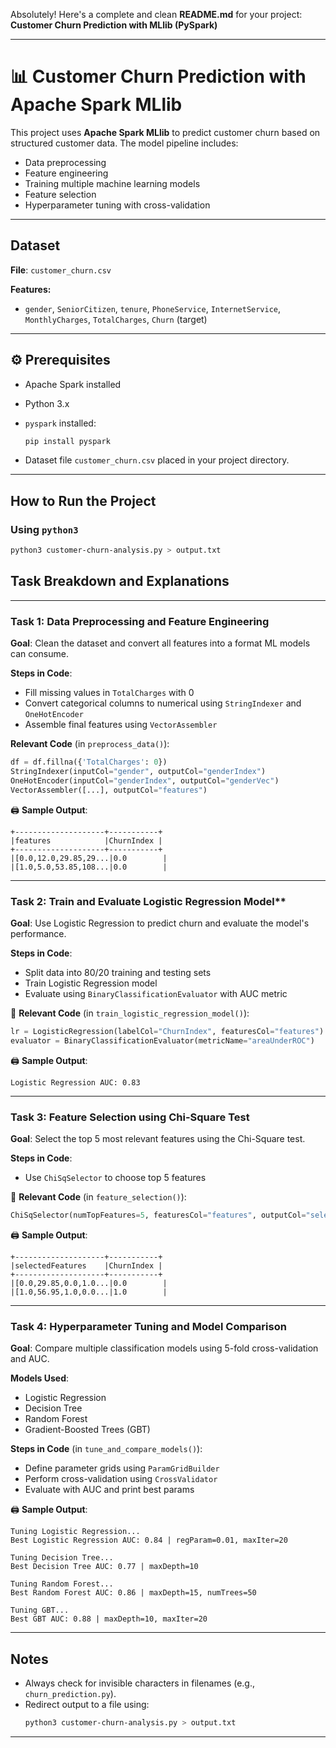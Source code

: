 Absolutely! Here's a complete and clean **README.md** for your project:  
**Customer Churn Prediction with MLlib (PySpark)**

---

# 📊 Customer Churn Prediction with Apache Spark MLlib

This project uses **Apache Spark MLlib** to predict customer churn based on structured customer data. The model pipeline includes:

- Data preprocessing
- Feature engineering
- Training multiple machine learning models
- Feature selection
- Hyperparameter tuning with cross-validation

---

## Dataset

**File**: `customer_churn.csv`

**Features:**
- `gender`, `SeniorCitizen`, `tenure`, `PhoneService`, `InternetService`, `MonthlyCharges`, `TotalCharges`, `Churn` (target)

---

## ⚙️ Prerequisites

- Apache Spark installed
- Python 3.x
- `pyspark` installed:  
  ```bash
  pip install pyspark
  ```

- Dataset file `customer_churn.csv` placed in your project directory.

---

## How to Run the Project

### Using `python3`
```bash
python3 customer-churn-analysis.py > output.txt
```


##  Task Breakdown and Explanations

---

###  **Task 1: Data Preprocessing and Feature Engineering**

**Goal**: Clean the dataset and convert all features into a format ML models can consume.

 **Steps in Code**:
- Fill missing values in `TotalCharges` with 0
- Convert categorical columns to numerical using `StringIndexer` and `OneHotEncoder`
- Assemble final features using `VectorAssembler`

 **Relevant Code** (in `preprocess_data()`):

```python
df = df.fillna({'TotalCharges': 0})
StringIndexer(inputCol="gender", outputCol="genderIndex")
OneHotEncoder(inputCol="genderIndex", outputCol="genderVec")
VectorAssembler([...], outputCol="features")
```

🖨️ **Sample Output**:
```text
+--------------------+-----------+
|features            |ChurnIndex |
+--------------------+-----------+
|[0.0,12.0,29.85,29...|0.0        |
|[1.0,5.0,53.85,108...|0.0        |
```

---

### Task 2: Train and Evaluate Logistic Regression Model**

**Goal**: Use Logistic Regression to predict churn and evaluate the model's performance.

**Steps in Code**:
- Split data into 80/20 training and testing sets
- Train Logistic Regression model
- Evaluate using `BinaryClassificationEvaluator` with AUC metric

📎 **Relevant Code** (in `train_logistic_regression_model()`):

```python
lr = LogisticRegression(labelCol="ChurnIndex", featuresCol="features")
evaluator = BinaryClassificationEvaluator(metricName="areaUnderROC")
```

🖨️ **Sample Output**:
```text
Logistic Regression AUC: 0.83
```

---

### **Task 3: Feature Selection using Chi-Square Test**

**Goal**: Select the top 5 most relevant features using the Chi-Square test.

**Steps in Code**:
- Use `ChiSqSelector` to choose top 5 features

📎 **Relevant Code** (in `feature_selection()`):

```python
ChiSqSelector(numTopFeatures=5, featuresCol="features", outputCol="selectedFeatures")
```

🖨️ **Sample Output**:
```text
+--------------------+-----------+
|selectedFeatures    |ChurnIndex |
+--------------------+-----------+
|[0.0,29.85,0.0,1.0...|0.0        |
|[1.0,56.95,1.0,0.0...|1.0        |
```

---

###  **Task 4: Hyperparameter Tuning and Model Comparison**

 **Goal**: Compare multiple classification models using 5-fold cross-validation and AUC.

 **Models Used**:
- Logistic Regression
- Decision Tree
- Random Forest
- Gradient-Boosted Trees (GBT)

 **Steps in Code** (in `tune_and_compare_models()`):
- Define parameter grids using `ParamGridBuilder`
- Perform cross-validation using `CrossValidator`
- Evaluate with AUC and print best params

🖨️ **Sample Output**:
```text
Tuning Logistic Regression...
Best Logistic Regression AUC: 0.84 | regParam=0.01, maxIter=20

Tuning Decision Tree...
Best Decision Tree AUC: 0.77 | maxDepth=10

Tuning Random Forest...
Best Random Forest AUC: 0.86 | maxDepth=15, numTrees=50

Tuning GBT...
Best GBT AUC: 0.88 | maxDepth=10, maxIter=20
```

---


##  Notes

- Always check for invisible characters in filenames (e.g., `churn_prediction.py​`).
- Redirect output to a file using:
  ```bash
  python3 customer-churn-analysis.py > output.txt
  ```

---

